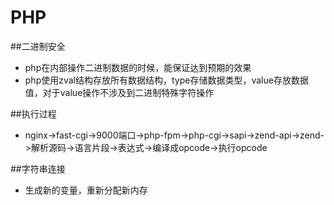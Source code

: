 # PHP

##二进制安全

- php在内部操作二进制数据的时候，能保证达到预期的效果
- php使用zval结构存放所有数据结构，type存储数据类型，value存放数据值，对于value操作不涉及到二进制特殊字符操作

##执行过程
- nginx->fast-cgi->9000端口->php-fpm->php-cgi->sapi->zend-api->zend->解析源码->语言片段->表达式->编译成opcode->执行opcode

##字符串连接
- 生成新的变量，重新分配新内存